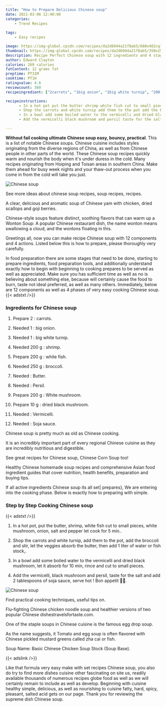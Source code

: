 ```yaml
---
title: "How to Prepare Delicious Chinese soup"
date: 2021-03-06 12:40:08
categories:
    - Trend Recipes
    
tags:
    - Easy recipes

image: https://img-global.cpcdn.com/recipes/da2d6944a21f8ab5/680x482cq70/chinese-soup-recipe-main-photo.jpg
thumbnail: https://img-global.cpcdn.com/recipes/da2d6944a21f8ab5/350x250cq70/chinese-soup-recipe-main-photo.jpg
description: Recipe Perfect Chinese soup with 12 ingredients and 4 stages of easy cooking.
author: Edward Clayton
calories: 269 calories
fatContent: 12 grams fat
preptime: PT31M
cooktime: PT1H
ratingvalue: 4.6
reviewcount: 360
recipeingredient: ["2carrots", "1big onion", "1big white turnip", "200 gshrimp", "200 gwhite fish", "250 gbroccoli", "Butter", "Persil", "200 gWhite mushroom", "10 gdried black mushroom", "Vermicelli", "Soja sauce"]

recipeinstructions: 
      - In a hot pot put the butter shrimp white fish cut to small pieces white mushroom onion salt and pepper let cook for 5 min 
      - Shop the carrots and white turnip add them to the pot add the broccoli and stir let the veggies absorb the butter then add 1 liter of water or fish stock 
      - In a bowl add some boiled water to the vermicelli and dried black mushroom let it absorb for 10 min rince and cut to small pieces 
      - Add the vermicelli black mushroom and persil taste for the salt and add 2 tablespoons of soja sauce serve hot  Bon appetit 

---
```




**Without fail cooking ultimate Chinese soup easy, bouncy, practical**. This is a list of notable Chinese soups. Chinese cuisine includes styles originating from the diverse regions of China, as well as from Chinese people in other parts of the world. These Chinese soup recipes quickly warm and nourish the body when it&#39;s under duress in the cold. Many recipes originating from Hoiping and Toisan areas in southern China. Make them ahead for busy week nights and your thaw-out process when you come in from the cold will take you just.


![Chinese soup](https://img-global.cpcdn.com/recipes/da2d6944a21f8ab5/680x482cq70/chinese-soup-recipe-main-photo.jpg "Chinese soup")



See more ideas about chinese soup recipes, soup recipes, recipes.

A clear, delicious and aromatic soup of Chinese yam with chicken, dried scallops and goji berries.

Chinese-style soups feature distinct, soothing flavors that can warm up a Wonton Soup: A popular Chinese restaurant dish, the name wonton means swallowing a cloud, and the wontons floating in this.


Greetings all, now you can make recipe Chinese soup with 12 components and 4 actions. Listed below this is how to prepare, please thoroughly very carefully.

In food preparation there are some stages that need to be done, starting to prepare ingredients, food preparation tools, and additionally understand exactly how to begin with beginning to cooking prepares to be served as well as appreciated. Make sure you has sufficient time as well as no is believing about something else, because will certainly cause the food to burn, taste not ideal preferred, as well as many others. Immediately, below are 12 components as well as 4 phases of very easy cooking Chinese soup.
{{< adstxt />}}

### Ingredients for Chinese soup


1. Prepare 2 : carrots.

1. Needed 1 : big onion.

1. Needed 1 : big white turnip.

1. Needed 200 g : shrimp.

1. Prepare 200 g : white fish.

1. Needed 250 g : broccoli.

1. Needed  : Butter.

1. Needed  : Persil.

1. Prepare 200 g : White mushroom.

1. Prepare 10 g : dried black mushroom.

1. Needed  : Vermicelli.

1. Needed  : Soja sauce.


Chinese soup is pretty much as old as Chinese cooking.

It is an incredibly important part of every regional Chinese cuisine as they are incredibly nutritious and digestible.

See great recipes for Chinese soup, Chinese Corn Soup too!

Healthy Chinese homemade soup recipes and comprehensive Asian food ingredient guides that cover nutrition, health benefits, preparation and buying tips.


If all active ingredients Chinese soup its all set| prepares}, We are entering into the cooking phase. Below is exactly how to preparing with simple.

### Step by Step Cooking Chinese soup

{{< adstxt />}}


1. In a hot pot, put the butter, shrimp, white fish cut to small pieces, white mushroom, onion, salt and pepper let cook for 5 min..



1. Shop the carrots and white turnip, add them to the pot, add the broccoli and stir, let the veggies absorb the butter, then add 1 liter of water or fish stock,.



1. In a bowl add some boiled water to the vermicelli and dried black mushroom, let it absorb for 10 min, rince and cut to small pieces.



1. Add the vermicelli, black mushroom and persil, taste for the salt and add 2 tablespoons of soja sauce, serve hot ! Bon appetit 💃🏻.



![Chinese soup](//assets-global.cpcdn.com/assets/icons/button_play-2c75c40dde080a61004c1f40b05d8f140eaff45d7e9e6481dc71c63d2e7c4909.png" "Chinese soup")




Find practical cooking techniques, useful tips on.

Flu-fighting Chinese chicken noodle soup and healthier versions of two popular Chinese dishestravelsfortaste.com.

One of the staple soups in Chinese cuisine is the famous egg drop soup.

As the name suggests, it Tomato and egg soup is often flavored with Chinese pickled mustard greens called zha cai or fish.

Soup Name: Basic Chinese Chicken Soup Stock (Soup Base).


{{< adslink />}}

Like that formula very easy make with set recipes Chinese soup, you also do try to find more dishes cuisine other fascinating on site us, readily available thousands of numerous recipes globe food as well as we will certainly remain to include as well as develop. Beginning with cuisine healthy simple, delicious, as well as nourishing to cuisine fatty, hard, spicy, pleasant, salted acid gets on our page. Thank you for reviewing the supreme dish Chinese soup.
